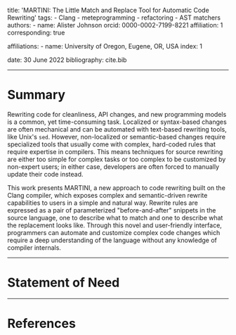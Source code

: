 <!--
- authors and affiliations
- high level summary
- statement of need: illustrates research purpose and context in related work
- references
-->

title: 'MARTINI: The Little Match and Replace Tool for Automatic Code Rewriting'
tags:
	- Clang
	- meteprogramming
	- refactoring
	- AST matchers
authors:
	- name: Alister Johnson
		orcid: 0000-0002-7199-8221
		affiliation: 1
		corresponding: true
<!-- 	- name: Camille Coti
		affiliation: 3
	- name: Allen D. Malony
		affiliation: 1
	- name: Johannes Doerfert
		orcid: 0000-0001-7870-8963
		affiliation: 3 -->
affiliations:
	- name: University of Oregon, Eugene, OR, USA
		index: 1
<!-- 	- name: Université du Québec à Montréal, Montréal, QC, Canada
		index: 2 -->
<!-- 	- name: Argonne National Laboratory, Lemont, IL, USA
		index: 3 -->
date: 30 June 2022
bibliography: cite.bib

---

# Summary

Rewriting code for cleanliness, API changes, and new programming models is a
common, yet time-consuming task. Localized or syntax-based changes are often
mechanical and can be automated with text-based rewriting tools, like Unix's
`sed`. However, non-localized or semantic-based changes require specialized
tools that usually come with complex, hard-coded rules that require expertise
in compilers. This means techniques for source rewriting are either too
simple for complex tasks or too complex to be customized by non-expert users;
in either case, developers are often forced to manually update their code
instead.

This work presents MARTINI, a new approach to code rewriting built on the
Clang compiler, which exposes complex and semantic-driven rewrite capabilities
to users in a simple and natural way. Rewrite rules are expressed as a pair
of parameterized "before-and-after" snippets in the source language, one
to describe what to match and one to describe what the replacement looks like.
Through this novel and user-friendly interface, programmers can automate
and customize complex code changes which require a deep understanding of
the language without any knowledge of compiler internals.

---

# Statement of Need

---

# References
